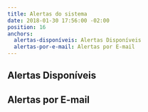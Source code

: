 ```yaml
---
title: Alertas do sistema
date: 2018-01-30 17:56:00 -02:00
position: 16
anchors:
  alertas-disponíveis: Alertas Disponíveis
  alertas-por-e-mail: Alertas por E-mail
---
```


## Alertas Disponíveis

## Alertas por E-mail